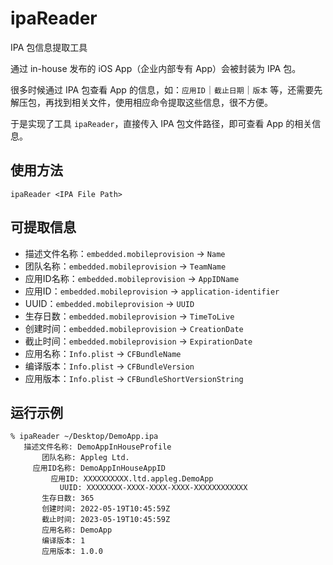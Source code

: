 # ipaReader
IPA 包信息提取工具

通过 in-house 发布的 iOS App（企业内部专有 App）会被封装为 IPA 包。
   
很多时候通过 IPA 包查看 App 的信息，如：`应用ID`｜`截止日期`｜`版本` 等，还需要先解压包，再找到相关文件，使用相应命令提取这些信息，很不方便。
   
于是实现了工具 `ipaReader`，直接传入 IPA 包文件路径，即可查看 App 的相关信息。

## 使用方法
```
ipaReader <IPA File Path>
```

## 可提取信息
- 描述文件名称：`embedded.mobileprovision` → `Name`
- 团队名称：`embedded.mobileprovision` → `TeamName`
- 应用ID名称：`embedded.mobileprovision` → `AppIDName`
- 应用ID：`embedded.mobileprovision` → `application-identifier`
- UUID：`embedded.mobileprovision` → `UUID`
- 生存日数：`embedded.mobileprovision` → `TimeToLive`
- 创建时间：`embedded.mobileprovision` → `CreationDate`
- 截止时间：`embedded.mobileprovision` → `ExpirationDate`
- 应用名称：`Info.plist` → `CFBundleName`
- 编译版本：`Info.plist` → `CFBundleVersion`
- 应用版本：`Info.plist` → `CFBundleShortVersionString`

## 运行示例
```
% ipaReader ~/Desktop/DemoApp.ipa
   描述文件名称: DemoAppInHouseProfile
       团队名称: Appleg Ltd.
     应用ID名称: DemoAppInHouseAppID
         应用ID: XXXXXXXXXX.ltd.appleg.DemoApp
           UUID: XXXXXXXX-XXXX-XXXX-XXXX-XXXXXXXXXXXX
       生存日数: 365
       创建时间: 2022-05-19T10:45:59Z
       截止时间: 2023-05-19T10:45:59Z
       应用名称: DemoApp
       编译版本: 1
       应用版本: 1.0.0      
```


